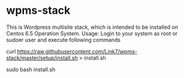 wpms-stack
==========
This is Wordpress multisite stack, which is intended to be installed on Centos 6.5 Operation System.
Usage:
Login to your system as root or sudoer user and execute following commands

curl https://raw.githubusercontent.com/Link7/wpms-stack/master/setup/install.sh > install.sh

sudo bash install.sh
